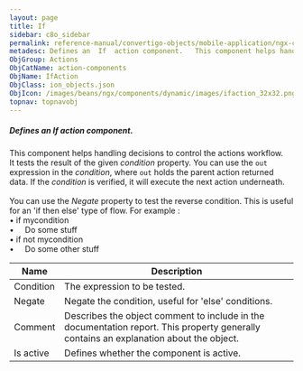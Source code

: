 ```yaml
---
layout: page
title: If
sidebar: c8o_sidebar
permalink: reference-manual/convertigo-objects/mobile-application/ngx-components/action-components/if/
metadesc: Defines an  If  action component.   This component helps handling decisions to control the actions workflow. It tests the result of the given  conditi
ObjGroup: Actions
ObjCatName: action-components
ObjName: IfAction
ObjClass: ion_objects.json
ObjIcon: /images/beans/ngx/components/dynamic/images/ifaction_32x32.png
topnav: topnavobj
---
```

##### Defines an <i>If</i> action component. <br/>

 This component helps handling decisions to control the actions workflow.<br/>
It tests the result of the given <i>condition</i> property. You can use the <code>out</code> expression in the <i>condition</i>, where <code>out</code> holds the parent action returned data. If the <i>condition</i> is verified, it will execute the next action underneath.<br/>
<br/>
You can use the <i>Negate</i> property to test the reverse condition. This is useful for an 'if then else' type of flow. For example :<br/>
 • if mycondition<br/>
 • &nbsp;&nbsp;&nbsp;&nbsp;Do some stuff<br/>
 • if not mycondition<br/>
 • &nbsp;&nbsp;&nbsp;&nbsp;Do some other stuff

Name | Description 
--- | ---
Condition | The expression to be tested.
Negate | Negate the condition, useful for 'else' conditions.
Comment | Describes the object comment to include in the documentation report.  This property generally contains an explanation about the object. 
Is active | Defines whether the component is active. 

